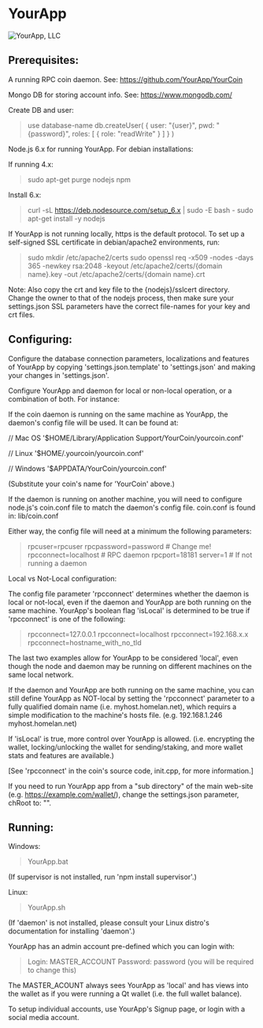 # YourApp
![YourApp, LLC](https://github.com/YourApp/YourApp/blob/master/public/images/YourApp-logo.png)


## Prerequisites:

A running RPC coin daemon. See: https://github.com/YourApp/YourCoin

Mongo DB for storing account info. See: https://www.mongodb.com/

 Create DB and user:
 > use database-name
 > db.createUser( { user: "{user}", pwd: "{password}", roles: [ { role: "readWrite" } ] } )

Node.js 6.x for running YourApp. For debian installations:

 If running 4.x:
 > sudo apt-get purge nodejs npm

 Install 6.x:
 > curl -sL https://deb.nodesource.com/setup_6.x | sudo -E bash -
 > sudo apt-get install -y nodejs

If YourApp is not running locally, https is the default protocol.  To set up a self-signed SSL certificate in debian/apache2 environments, run:

 > sudo mkdir /etc/apache2/certs
 > sudo openssl req -x509 -nodes -days 365 -newkey rsa:2048 -keyout /etc/apache2/certs/{domain name}.key -out /etc/apache2/certs/{domain name}.crt

 Note: Also copy the crt and key file to the {nodejs}/sslcert directory. Change the owner to that of the nodejs process, then make sure your settings.json SSL parameters have the correct file-names for your key and crt files.


## Configuring:

Configure the database connection parameters, localizations and features of YourApp by copying 'settings.json.template' to 'settings.json' and making your changes in 'settings.json'.

Configure YourApp and daemon for local or non-local operation, or a combination of both. For instance:

If the coin daemon is running on the same machine as YourApp, the daemon's config file will be used. It can be found at:

 // Mac OS
 '$HOME/Library/Application Support/YourCoin/yourcoin.conf'

 // Linux
 '$HOME/.yourcoin/yourcoin.conf'

 // Windows
 '$APPDATA/YourCoin/yourcoin.conf'

(Substitute your coin's name for 'YourCoin' above.)

If the daemon is running on another machine, you will need to configure node.js's coin.conf file to match the daemon's config file. coin.conf is found in: lib/coin.conf

Either way, the config file will need at a minimum the following parameters:

 > rpcuser=rpcuser
 > rpcpassword=password  # Change me!
 > rpcconnect=localhost  # RPC daemon
 > rpcport=18181
 > server=1              # If not running a daemon

Local vs Not-Local configuration:

The config file parameter 'rpcconnect' determines whether the daemon is local or not-local, even if the daemon and YourApp are both running on the same machine. YourApp's boolean flag 'isLocal' is determined to be true if 'rpcconnect' is one of the following:

 > rpcconnect=127.0.0.1
 > rpcconnect=localhost
 > rpcconnect=192.168.x.x
 > rpcconnect=hostname_with_no_tld

The last two examples allow for YourApp to be considered 'local', even though the node and daemon may be running on different machines on the same local network.

If the daemon and YourApp are both running on the same machine, you can still define YourApp as NOT-local by setting the 'rpcconnect' parameter to a fully qualified domain name (i.e. myhost.homelan.net), which requirs a simple modification to the machine's hosts file. (e.g. 192.168.1.246 myhost.homelan.net)

If 'isLocal' is true, more control over YourApp is allowed. (i.e. encrypting the wallet, locking/unlocking the wallet for sending/staking, and more wallet stats and features are available.)

[See 'rpcconnect' in the coin's source code, init.cpp, for more information.]

If you need to run YourApp app from a "sub directory" of the main web-site (e.g. https://example.com/wallet/), change the settings.json parameter, chRoot to: "".


## Running:

Windows:

 > YourApp.bat

 (If supervisor is not installed, run 'npm install supervisor'.)

Linux:

 > YourApp.sh

 (If 'daemon' is not installed, please consult your Linux distro's documentation for installing 'daemon'.)

YourApp has an admin account pre-defined which you can login with:

 > Login:    MASTER_ACCOUNT
 > Password: password  (you will be required to change this)

The MASTER_ACOUNT always sees YourApp as 'local' and has views into the wallet as if you were running a Qt wallet (i.e. the full wallet balance).

To setup individual accounts, use YourApp's Signup page, or login with a social media account.

